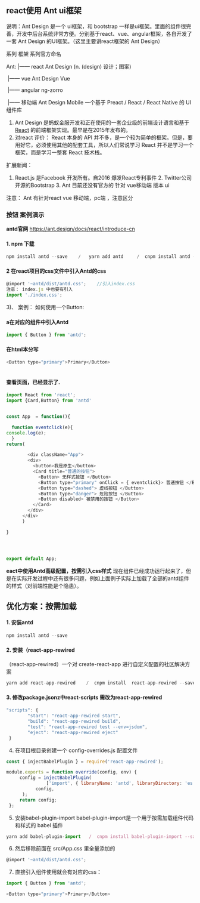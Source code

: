 

## react使用 Ant ui框架

说明：Ant Design 是一个 ui框架，和 bootstrap 一样是ui框架。里面的组件很完善，开发中后台系统非常方便。分别基于react、vue、angular框架，各自开发了一套 Ant Design 的UI框架。（这里主要讲react框架的 Ant Design）

   系列          框架          系列官方命名

Ant:   |——  react        Ant Design    (n. (design) 设计；图案)

​          |——  vue          Ant Design Vue

​          |—— angular    ng-zorro



​          |——     移动端     Ant Design Mobile    一个基于 Preact / React / React Native 的 UI 组件库

1. Ant Design 是蚂蚁金服开发和正在使用的一套企业级的前端设计语言和基于 [React](http://www.oschina.net/p/facebook-react) 的前端框架实现。最早是在2015年发布的。
2. 对react 评价： React 本身的 API 并不多，是一个较为简单的框架。但是，要用好它，必须使用其他的配套工具，所以人们常说学习 React 并不是学习一个框架，而是学习一整套 React 技术栈。



扩展新闻：

1. React.js   是Facebook 开发所有。自2016 爆发React专利事件
   2. Twitter公司开源的Bootstrap
      3. Ant 目前还没有官方的  针对 vue移动端  版本 ui



注意： Ant 有针对react  vue  移动端，pc端 ，注意区分

### 按钮 案例演示

   **antd官网**    https://ant.design/docs/react/introduce-cn

#### 1. npm 下载

```javascript
npm install antd --save    /   yarn add antd     /  cnpm install antd --save
```

#### 2  在react项目的css文件中引入Antd的css

```javascript
@import '~antd/dist/antd.css';    //引入index.css
注意： index.js 中也要有引入   
import './index.css';
```

3)、 案例： 如何使用一个Button:



#### a在对应的组件中引入Antd

```javascript
import { Button } from 'antd';
```

#### 在html本分写

```javascript
<Button type="primary">Primary</Button>
  
```

#### 查看页面，已经显示了.

```javascript
import React from 'react';
import {Card,Button} from 'antd'


const App  = function(){

  function eventclick(e){
console.log(e);
  }
return(

        <div className="App">
        <div>
          <button>我是原生</button>
          <Card title="普通的按钮">
            <Button> 无样式按钮 </Button>
            <Button type="primary" onClick = { eventclick}> 普通按钮 </Button>
            <Button type="dashed"> 虚线按钮 </Button>
            <Button type="danger"> 危险按钮 </Button>
            <Button disabled> 被禁用的按钮 </Button>
          </Card>
        </div>
      </div>
      )

}




export default App;

```

**eact中使用Antd高级配置，按需引入css样式**
现在组件已经成功运行起来了，但是在实际开发过程中还有很多问题，例如上面例子实际上加载了全部的antd组件的样式（对前端性能是个隐患）。

## 优化方案：按需加载



#### 1. 安装antd

```javascript
npm install antd --save
```

#### 2. 安装（react-app-rewired

（react-app-rewired）一个对 create-react-app 进行自定义配置的社区解决方案

```javascript
yarn add react-app-rewired    /  cnpm install  react-app-rewired --save
```

#### 3. 修改package.jsonz中react-scripts 需改为react-app-rewired

```javascript
"scripts": {
  		"start": "react-app-rewired start",
  		"build": "react-app-rewired build",
  		"test": "react-app-rewired test --env=jsdom",
  		"eject": "react-app-rewired eject"
 }

```

4. 在项目根目录创建一个 config-overrides.js 配置文件

```javascript
const { injectBabelPlugin } = require('react-app-rewired');

module.exports = function override(config, env) {
  	 config = injectBabelPlugin(
    		   ['import', { libraryName: 'antd', libraryDirectory: 'es', style: 'css' }],
       	   config,
 	  );
  	 return config;
 };

```



5. 安装babel-plugin-import babel-plugin-import是一个用于按需加载组件代码和样式的 babel 插件

```javascript
yarn add babel-plugin-import   /  cnpm install babel-plugin-import --save

```

6. 然后移除前面在 src/App.css 里全量添加的

```javascript
@import '~antd/dist/antd.css'; 

```

7. 直接引入组件使用就会有对应的css：

```javascript
import { Button } from 'antd';

<Button type="primary">Primary</Button>

```


